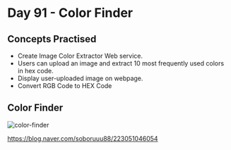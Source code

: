 # Day 91 - Color Finder
## Concepts Practised
- Create Image Color Extractor Web service. 
- Users can upload an image and extract 10 most frequently used colors in hex code.
- Display user-uploaded image on webpage.
- Convert RGB Code to HEX Code
## Color Finder
![color-finder](https://user-images.githubusercontent.com/116648895/226491910-5543abdd-601c-4208-bbd0-91ebd0575412.gif)

https://blog.naver.com/soboruuu88/223051046054
